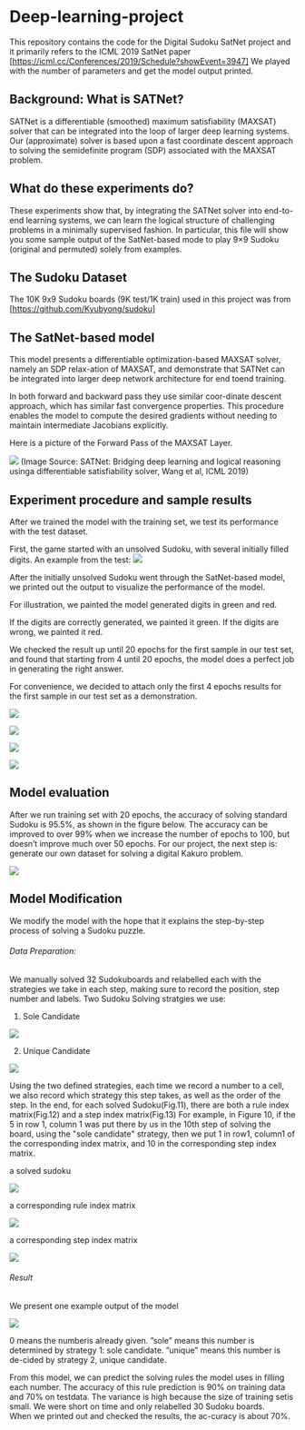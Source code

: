 # Deep-learning-project

This repository contains the code for the Digital Sudoku SatNet project and it primarily refers to the ICML 2019 SatNet paper [https://icml.cc/Conferences/2019/Schedule?showEvent=3947]
We played with the number of parameters and get the model output printed.

## Background: What is SATNet?

SATNet is a differentiable (smoothed) maximum satisfiability (MAXSAT) solver that can be integrated into the loop of larger deep learning systems. Our (approximate) solver is based upon a fast coordinate descent approach to solving the semidefinite program (SDP) associated with the MAXSAT problem.

## What do these experiments do?

These experiments show that, by integrating the SATNet solver into end-to-end learning systems, we can learn the logical structure of challenging problems in a minimally supervised fashion. 
In particular, this file will show you some sample output of the SatNet-based mode to play 9×9 Sudoku (original and permuted) solely from examples.

## The Sudoku Dataset

The 10K 9x9 Sudoku boards (9K test/1K train) used in this project was from [https://github.com/Kyubyong/sudoku]

## The SatNet-based model

This model presents a differentiable optimization-based MAXSAT solver, namely an SDP relax-ation of MAXSAT,  and demonstrate  that SATNet can be integrated into larger deep network architecture for end toend training. 

In both forward and backward pass they use similar coor-dinate descent approach, which has similar fast convergence properties. This procedure enables the model to compute the desired gradients without needing to maintain intermediate Jacobians explicitly.

Here is a picture of the Forward Pass of the MAXSAT Layer.

![](images/model-architecture.png)
(Image Source: SATNet: Bridging deep learning and logical reasoning usinga differentiable satisfiability solver, Wang et al, ICML 2019)


## Experiment procedure and sample results

After we trained the model with the training set, we test its performance with the test dataset.

First, the game started with an unsolved Sudoku, with several initially filled digits. An example from the test:
![](images/initialSudoku.jpeg)

After the initially unsolved Sudoku went through the SatNet-based model, we printed out the output to visualize the performance of the model. 

For illustration, we painted the model generated digits in green and red. 

If the digits are correctly generated, we painted it green. 
If the digits are wrong, we painted it red. 

We checked the result up until 20 epochs for the first sample in our test set, and found that starting from 4 until 20 epochs, the model does a perfect job in generating the right answer. 

For convenience, we decided to attach only the first 4 epochs results for the first sample in our test set as a demonstration.

![](images/epoch1.jpeg)

![](images/epoch2.jpeg)

![](images/epoch3.jpeg)

![](images/epoch4.jpeg)


## Model evaluation
After we run training set with 20 epochs, the accuracy of solving standard Sudoku is 95.5%, as shown in the figure below. 
The accuracy can be improved to over 99% when we increase the number of epochs to 100, but doesn’t improve much over 50 epochs. For our project, the next step is: generate our own dataset for solving a digital Kakuro problem.

![](images/accuracy.jpeg)


## Model Modification
We modify the model with the hope that it explains the step-by-step process of solving a Sudoku puzzle.
###### Data Preparation: 
We manually solved 32 Sudokuboards  and  relabelled  each  with  the  strategies  we  take  in each step, making sure to record the position, step number and labels. 
Two Sudoku Solving stratgies we use:
 1. Sole Candidate
 
![](images/1solecandidate.png)

 2. Unique Candidate
 
![](images/2uniquecandidate.png)

Using the two defined strategies, each time we record a number to a cell, we also record which strategy this step takes, as well as the order of the step. In the end, for each solved Sudoku(Fig.11), there are both a rule index matrix(Fig.12) and a step index matrix(Fig.13) For example, in Figure 10, if the 5 in row 1, column 1 was put there by us in the 10th step of solving the board, using the "sole candidate" strategy, then we put 1 in row1, column1 of the corresponding index matrix, and 10 in the corresponding step index matrix. 

a solved sudoku

![](images/8.jpg)

a corresponding rule index matrix

![](images/9.jpg)

a corresponding step index matrix

![](images/10.jpg)


###### Result
We present one example output of the model

![](images/sample_output.png)

0 means the numberis already given. 
”sole” means this number is determined by strategy 1: sole candidate. 
”unique” means this number is de-cided by strategy 2, unique candidate. 

From this model, we can predict the solving rules the model uses in filling each number. 
The accuracy of this rule prediction is 90% on training data and 70% on testdata. 
The variance is high because the size of training setis small. 
We were short on time and only relabelled 30 Sudoku boards.  
When we printed out and checked the results, the ac-curacy is about 70%.
